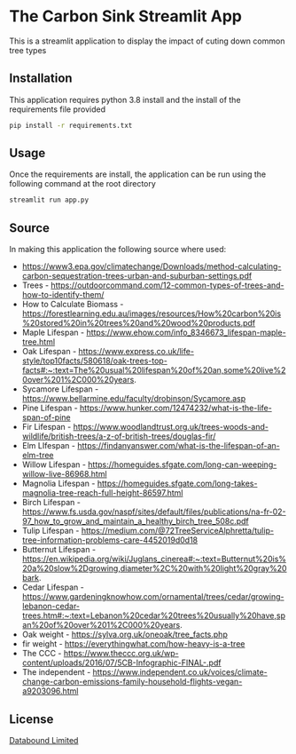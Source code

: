 # The Carbon Sink Streamlit App

This is a streamlit application  to display the impact of cuting down common tree types

## Installation

This application requires python 3.8 install and the install of the requirements file provided

```bash
pip install -r requirements.txt
```

## Usage

Once the requirements are install, the application can be run using the following command at the root directory

```bash
streamlit run app.py
```

## Source
In making this application the following source where used:

- https://www3.epa.gov/climatechange/Downloads/method-calculating-carbon-sequestration-trees-urban-and-suburban-settings.pdf		
- Trees - https://outdoorcommand.com/12-common-types-of-trees-and-how-to-identify-them/ 			
- How to Calculate Biomass - https://forestlearning.edu.au/images/resources/How%20carbon%20is%20stored%20in%20trees%20and%20wood%20products.pdf			
- Maple Lifespan - https://www.ehow.com/info_8346673_lifespan-maple-tree.html			
- Oak Lifespan - https://www.express.co.uk/life-style/top10facts/580618/oak-trees-top-facts#:~:text=The%20usual%20lifespan%20of%20an,some%20live%20over%201%2C000%20years.			
- Sycamore Lifespan - https://www.bellarmine.edu/faculty/drobinson/Sycamore.asp			
- Pine Lifespan - https://www.hunker.com/12474232/what-is-the-life-span-of-pine			
- Fir Lifespan - https://www.woodlandtrust.org.uk/trees-woods-and-wildlife/british-trees/a-z-of-british-trees/douglas-fir/			
- Elm LIfespan - https://findanyanswer.com/what-is-the-lifespan-of-an-elm-tree			
- Willow Lifespan - https://homeguides.sfgate.com/long-can-weeping-willow-live-86968.html			
- Magnolia Lifespan - https://homeguides.sfgate.com/long-takes-magnolia-tree-reach-full-height-86597.html			
- Birch Lifespan - https://www.fs.usda.gov/naspf/sites/default/files/publications/na-fr-02-97_how_to_grow_and_maintain_a_healthy_birch_tree_508c.pdf
- Tulip Lifespan - https://medium.com/@72TreeServiceAlphretta/tulip-tree-information-problems-care-4452019d0d18			
- Butternut Lifespan - https://en.wikipedia.org/wiki/Juglans_cinerea#:~:text=Butternut%20is%20a%20slow%2Dgrowing,diameter%2C%20with%20light%20gray%20bark.
- Cedar Lifespan - https://www.gardeningknowhow.com/ornamental/trees/cedar/growing-lebanon-cedar-trees.htm#:~:text=Lebanon%20cedar%20trees%20usually%20have,span%20of%20over%201%2C000%20years.			
- Oak weight - https://sylva.org.uk/oneoak/tree_facts.php			
- fir weight - https://everythingwhat.com/how-heavy-is-a-tree
- The CCC - https://www.theccc.org.uk/wp-content/uploads/2016/07/5CB-Infographic-FINAL-.pdf
- The independent - https://www.independent.co.uk/voices/climate-change-carbon-emissions-family-household-flights-vegan-a9203096.html		

## License
[Databound Limited](https://databound.co.uk)